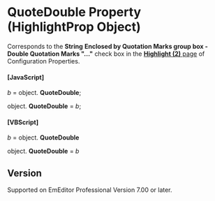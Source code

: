 # QuoteDouble Property (HighlightProp Object)

Corresponds to the **String**
**Enclosed by Quotation Marks group box - Double Quotation Marks "..."** check box in the [**Highlight (2)** page](../../dlg/properties/highlight2/index) of Configuration Properties.

#### \[JavaScript\]

_b_ =
object. **QuoteDouble**;

object. **QuoteDouble** = _b_;

#### \[VBScript\]

_b_ =
object. **QuoteDouble**

object. **QuoteDouble** = _b_

## Version

Supported on EmEditor Professional Version 7.00 or later.